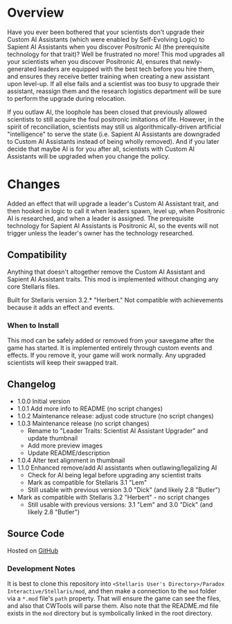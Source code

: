# Overview

Have you ever been bothered that your scientists don't upgrade their Custom AI Assistants (which were enabled by Self-Evolving Logic) to Sapient AI Assistants when you discover Positronic AI (the prerequisite technology for that trait)?  Well be frustrated no more!  This mod upgrades all your scientists when you discover Positronic AI, ensures that newly-generated leaders are equipped with the best tech before you hire them, and ensures they receive better training when creating a new assistant upon level-up.  If all else fails and a scientist was too busy to upgrade their assistant, reassign them and the research logistics department will be sure to perform the upgrade during relocation.

If you outlaw AI, the loophole has been closed that previously allowed scientists to still acquire the foul positronic imitations of life.  However, in the spirit of reconciliation, scientists may still us algorithmically-driven artificial "intelligence" to serve the state (i.e. Sapient AI Assistants are downgraded to Custom AI Assistants instead of being wholly removed).  And if you later decide that maybe AI is for you after all, scientists with Custom AI Assistants will be upgraded when you change the policy.

# Changes

Added an effect that will upgrade a leader's Custom AI Assistant trait, and then hooked in logic to call it when leaders spawn, level up, when Positronic AI is researched, and when a leader is assigned.  The prerequisite technology for Sapient AI Assistants is Positronic AI, so the events will not trigger unless the leader's owner has the technology researched.

## Compatibility

Anything that doesn't altogether remove the Custom AI Assistant and Sapient AI Assistant traits.  This mod is implemented without changing any core Stellaris files.

Built for Stellaris version 3.2.* "Herbert." Not compatible with achievements because it adds an effect and events.

### When to Install

This mod can be safely added or removed from your savegame after the game has started.  It is implemented entirely through custom events and effects. If you remove it, your game will work normally.  Any upgraded scientists will keep their swapped trait.

## Changelog

* 1.0.0 Initial version
* 1.0.1 Add more info to README (no script changes)
* 1.0.2 Maintenance release: adjust code structure (no script changes)
* 1.0.3 Maintenance release (no script changes)
    * Rename to "Leader Traits: Scientist AI Assistant Upgrader" and update thumbnail
    * Add more preview images
    * Update README/description
* 1.0.4 Alter text alignment in thumbnail
* 1.1.0 Enhanced remove/add AI assistants when outlawing/legalizing AI
    * Check for AI being legal before upgrading any scientist traits
    * Mark as compatible for Stellaris 3.1 "Lem"
    * Still usable with previous version 3.0 "Dick" (and likely 2.8 "Butler")
* Mark as compatible with Stellaris 3.2 "Herbert" - no script changes
    * Still usable with previous versions: 3.1 "Lem" and 3.0 "Dick" (and likely 2.8 "Butler")

## Source Code

Hosted on [GitHub](https://github.com/corsairmarks/scientist_ai_assistant_upgrader)

### Development Notes

It is best to clone this repository into `<Stellaris User's Directory>/Paradox Interactive/Stellaris/mod`, and then make a connection to the `mod` folder via a `*.mod` file's `path` property.  That will ensure the game can see the files, and also that CWTools will parse them.  Also note that the README.md file exists in the `mod` directory but is symbolically linked in the root directory.